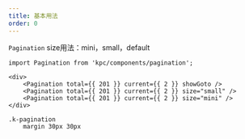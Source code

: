 ```yaml
---
title: 基本用法
order: 0
---
```


`Pagination` size用法：mini，small，default

```vdt
import Pagination from 'kpc/components/pagination';

<div>
    <Pagination total={{ 201 }} current={{ 2 }} showGoto />
    <Pagination total={{ 201 }} current={{ 2 }} size="small" />
    <Pagination total={{ 201 }} current={{ 2 }} size="mini" />
</div>
```

```styl
.k-pagination
    margin 30px 30px
```
